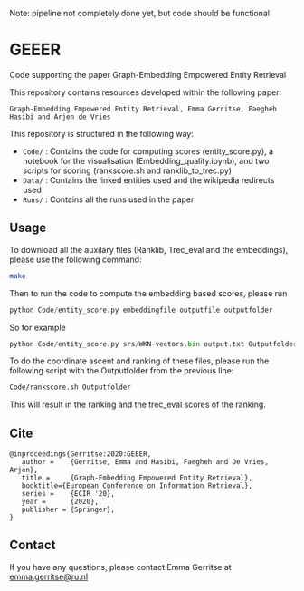 Note: pipeline not completely done yet, but code should be functional

# GEEER
Code supporting the paper Graph-Embedding Empowered Entity Retrieval

This repository contains resources developed within the following paper:

```
Graph-Embedding Empowered Entity Retrieval, Emma Gerritse, Faegheh Hasibi and Arjen de Vries
```

This repository is structured in the following way:

- `Code/` : Contains the code for computing scores (entity_score.py), a notebook for the visualisation (Embedding_quality.ipynb), and two scripts for scoring (rankscore.sh and ranklib_to_trec.py)
- `Data/` : Contains the linked entities used and the wikipedia redirects used
- `Runs/` : Contains all the runs used in the paper


## Usage


To download all the auxilary files (Ranklib, Trec_eval and the embeddings), please use the following command:

```bash
make
```

Then to run the code to compute the embedding based scores, please run

```python
python Code/entity_score.py embeddingfile outputfile outputfolder
```

So for example

```python
python Code/entity_score.py srs/WKN-vectors.bin output.txt Outputfolder
```

To do the coordinate ascent and ranking of these files, please run the following script with the Outputfolder from the previous line:

```bash
Code/rankscore.sh Outputfolder
```

This will result in the ranking and the trec_eval scores of the ranking. 


## Cite

```
@inproceedings{Gerritse:2020:GEEER, 
   author =    {Gerritse, Emma and Hasibi, Faegheh and De Vries, Arjen},
   title =     {Graph-Embedding Empowered Entity Retrieval},
   booktitle={European Conference on Information Retrieval},
   series =    {ECIR '20},
   year =      {2020},
   publisher = {Springer},
} 
```

## Contact

If you have any questions, please contact Emma Gerritse at emma.gerritse@ru.nl
